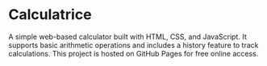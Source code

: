 # Calculatrice
A simple web-based calculator built with HTML, CSS, and JavaScript. It supports basic arithmetic operations and includes a history feature to track calculations. This project is hosted on GitHub Pages for free online access.
